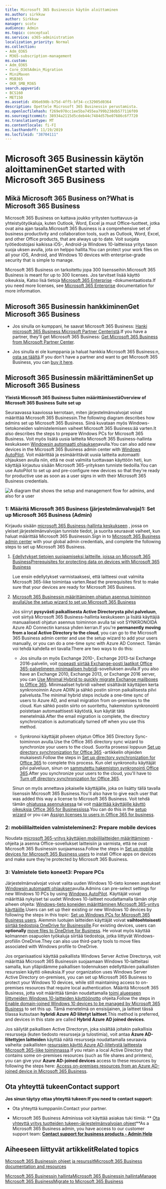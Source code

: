 ```yaml
---
title: Microsoft 365 Businessin käytön aloittaminen
ms.author: sirkkuw
author: Sirkkuw
manager: scotv
audience: Admin
ms.topic: conceptual
ms.service: o365-administration
localization_priority: Normal
ms.collection:
- Adm_O365
- M365-subscription-management
ms.custom:
- Adm_O365
- Core_O365Admin_Migration
- MiniMaven
- MSB365
- OKR_SMB_M365
search.appverid:
- BCS160
- MET150
ms.assetid: 496e690b-b75d-4ff5-bf34-cc32905d0364
description: Opettele Microsoft 365 Businessin perustamista.
ms.openlocfilehash: f269e970cc1ee5ba7455ea799b238db577116f09
ms.sourcegitcommit: 38934a2115d5cdeb44c7484d57be07686c6f7720
ms.translationtype: MT
ms.contentlocale: fi-FI
ms.lasthandoff: 11/19/2019
ms.locfileid: "38704111"
---
```

# <a name="get-started-with-microsoft-365-business"></a><span data-ttu-id="42d35-103">Microsoft 365 Businessin käytön aloittaminen</span><span class="sxs-lookup"><span data-stu-id="42d35-103">Get started with Microsoft 365 Business</span></span>

## <a name="what-is-microsoft-365-business"></a><span data-ttu-id="42d35-104">Mikä Microsoft 365 Business on?</span><span class="sxs-lookup"><span data-stu-id="42d35-104">What is Microsoft 365 Business</span></span>

<span data-ttu-id="42d35-105">Microsoft 365 Business on kattava joukko yritysten tuottavuus-ja yhteistyötyökaluja, kuten Outlook, Word, Excel ja muut Office-tuotteet, jotka ovat aina ajan tasalla.</span><span class="sxs-lookup"><span data-stu-id="42d35-105">Microsoft 365 Business is a comprehensive set of business productivity and collaboration tools, such as Outlook, Word, Excel, and other Office products, that are always up to date.</span></span> <span data-ttu-id="42d35-106">Voit suojata työtiedostojasi kaikissa iOS-, Android-ja Windows 10-laitteissa yritys tason suoja uksen avulla, jota on helppo hallita.</span><span class="sxs-lookup"><span data-stu-id="42d35-106">You can protect your work files on all your iOS, Android, and Windows 10 devices with enterprise-grade security that is simple to manage.</span></span>
  
<span data-ttu-id="42d35-107">Microsoft 365 Business on tarkoitettu jopa 300 lisensseihin.</span><span class="sxs-lookup"><span data-stu-id="42d35-107">Microsoft 365 Business is meant for up to 300 licenses.</span></span> <span data-ttu-id="42d35-108">Jos tarvitset lisää käyttö oikeuksia, Katso lisä tietoja [Microsoft 365 Enterprise](https://go.microsoft.com/fwlink/p/?linkid=860986) -dokumentaatiosta.</span><span class="sxs-lookup"><span data-stu-id="42d35-108">If you need more licenses, see [Microsoft 365 Enterprise](https://go.microsoft.com/fwlink/p/?linkid=860986) documentation for more information.</span></span> 
  
## <a name="get-microsoft-365-business"></a><span data-ttu-id="42d35-109">Microsoft 365 Businessin hankkiminen</span><span class="sxs-lookup"><span data-stu-id="42d35-109">Get Microsoft 365 Business</span></span>

- <span data-ttu-id="42d35-110">Jos sinulla on kumppani, he saavat Microsoft 365 Business: [Hanki microsoft 365 Business Microsoft Partner Centeristä](get-microsoft-365-business.md).</span><span class="sxs-lookup"><span data-stu-id="42d35-110">If you have a partner, they'll get Microsoft 365 Business: [Get Microsoft 365 Business from Microsoft Partner Center](get-microsoft-365-business.md).</span></span>
    
- <span data-ttu-id="42d35-111">Jos sinulla ei ole kumppania ja haluat hankkia Microsoft 365 Business:n, [osta se täältä](https://www.microsoft.com/microsoft-365/business).</span><span class="sxs-lookup"><span data-stu-id="42d35-111">If you don't have a partner and want to get Microsoft 365 Business, you can [buy it here](https://www.microsoft.com/microsoft-365/business).</span></span>
    
## <a name="set-up-microsoft-365-business"></a><span data-ttu-id="42d35-112">Microsoft 365 Businessin määrittäminen</span><span class="sxs-lookup"><span data-stu-id="42d35-112">Set up Microsoft 365 Business</span></span>

 <span data-ttu-id="42d35-113">**Yleistä Microsoft 365 Business Suiten määrittämisestä**</span><span class="sxs-lookup"><span data-stu-id="42d35-113">**Overview of Microsoft 365 Business Suite set up**</span></span>
  
<span data-ttu-id="42d35-114">Seuraavassa kaaviossa kerrotaan, miten järjestelmänvalvojat voivat määrittää Microsoft 365 Businessin.</span><span class="sxs-lookup"><span data-stu-id="42d35-114">The following diagram describes how admins set up Microsoft 365 Business.</span></span> <span data-ttu-id="42d35-115">Siinä kuvataan myös Windows-tietokoneiden valmistelemisen vaiheet Microsoft 365 Business:ää varten.</span><span class="sxs-lookup"><span data-stu-id="42d35-115">It also describes the steps to prepare Windows PCs for Microsoft 365 Business.</span></span> <span data-ttu-id="42d35-116">Voit myös lisätä uusia laitteita Microsoft 365 Business-hallinta keskukseen [Windowsin automaatti ohjauksen](add-autopilot-devices-and-profile.md)avulla.</span><span class="sxs-lookup"><span data-stu-id="42d35-116">You can also add new devices in the Microsoft 365 Business admin center with [Windows AutoPilot](add-autopilot-devices-and-profile.md).</span></span> <span data-ttu-id="42d35-117">Voit määrittää ja esimäärittävät uusia laitteita automaatti ohjauksen avulla niin, että ne ovat valmiita tuottavaan käyttöön heti, kun käyttäjä kirjautuu sisään Microsoft 365-yrityksen tunniste tiedoilla.</span><span class="sxs-lookup"><span data-stu-id="42d35-117">You can use AutoPilot to set up and pre-configure new devices so that they're ready for productive use as soon as a user signs in with their Microsoft 365 Business credentials.</span></span>
  
![A diagram that shows the setup and management flow for admins, and also for a user](media/249f81fc-7e79-44c7-8425-3a0b7b651c3b.png)
  
### <a name="1-set-up-microsoft-365-business-admin"></a><span data-ttu-id="42d35-119">1: Määritä Microsoft 365 Business (järjestelmänvalvoja)</span><span class="sxs-lookup"><span data-stu-id="42d35-119">1: Set up Microsoft 365 Business (Admin)</span></span>

<span data-ttu-id="42d35-120">Kirjaudu sisään [microsoft 365 Business-hallinta keskukseen](https://portal.office.com/adminportal/home) , jossa on yleiset järjestelmänvalvojan tunniste tiedot, ja suorita seuraavat vaiheet, kun haluat määrittää Microsoft 365 Businessin.</span><span class="sxs-lookup"><span data-stu-id="42d35-120">Sign in to [Microsoft 365 Business admin center](https://portal.office.com/adminportal/home) with your global admin credentials, and complete the following steps to set up Microsoft 365 Business.</span></span> 
  
1. [<span data-ttu-id="42d35-121">Edellytykset tietojen suojaamiseksi laitteille, joissa on Microsoft 365 Business</span><span class="sxs-lookup"><span data-stu-id="42d35-121">Prerequisites for protecting data on devices with Microsoft 365 Business</span></span>](pre-requisites-for-data-protection.md)
    
    <span data-ttu-id="42d35-122">Lue ensin edellytykset varmistaaksesi, että laitteesi ovat valmiita Microsoft 365-liike toimintaa varten.</span><span class="sxs-lookup"><span data-stu-id="42d35-122">Read the prerequisites first to make sure that your devices are ready for Microsoft 365 Business.</span></span>
    
2. [<span data-ttu-id="42d35-123">Microsoft 365 Businessin määrittäminen ohjatun asennus toiminnon avulla</span><span class="sxs-lookup"><span data-stu-id="42d35-123">Use the setup wizard to set up Microsoft 365 Business</span></span>](set-up.md)
    
    <span data-ttu-id="42d35-124">Jos siirryt **pysyvästi paikallisesta Active Directorysta pilvi palveluun**, voit siirtyä Microsoft 365 Business-hallinta keskukseen ja lisätä käyttäjiä manuaalisesti ohjatun asennus toiminnon avulla tai voit SYNKRONOIDA Azure AD Connectin kanssa yhden kerran.</span><span class="sxs-lookup"><span data-stu-id="42d35-124">If you're **permanently moving from a local Active Directory to the cloud**, you can go to the Microsoft 365 Business admin center and use the setup wizard to add your users manually, or you can do a one-time sync with Azure AD Connect.</span></span> <span data-ttu-id="42d35-125">Tämän voi tehdä kahdella eri tavalla:</span><span class="sxs-lookup"><span data-stu-id="42d35-125">There are two ways to do this:</span></span> 
    
    - <span data-ttu-id="42d35-126">Jos sinulla on myös Exchange 2010-, Exchange 2013-tai Exchange 2016-palvelin, voit [nopeasti siirtää Exchange-posti laatikot Office 365-palvelimeen minimaalisen hybridi](https://support.office.com/article/fdecceed-0702-4af3-85be-f2a0013937ef)-sovelluksen avulla.</span><span class="sxs-lookup"><span data-stu-id="42d35-126">If you also have an Exchange 2010, Exchange 2013, or Exchange 2016 server, you can [Use Minimal Hybrid to quickly migrate Exchange mailboxes to Office 365](https://support.office.com/article/fdecceed-0702-4af3-85be-f2a0013937ef).</span></span> <span data-ttu-id="42d35-127">Minimaaliset hybridi vaiheet sisältävät käyttäjien kerta synkronoinnin Azure ADIIN ja sähkö postin siirron paikallisesta pilvi palvelusta.</span><span class="sxs-lookup"><span data-stu-id="42d35-127">The minimal hybrid steps include a one-time sync of users to Azure AD, and email migration from on-premises to the cloud.</span></span> <span data-ttu-id="42d35-128">Kun sähkö postin siirto on suoritettu, hakemiston synkronointi poistetaan automaattisesti käytöstä, kun käytät tätä menetelmää.</span><span class="sxs-lookup"><span data-stu-id="42d35-128">After the email migration is complete, the directory synchronization is automatically turned off when you use this method.</span></span>
    
    - <span data-ttu-id="42d35-129">Synkronoi käyttäjät pilveen ohjatun Office 365 Directory Sync-toiminnon avulla.</span><span class="sxs-lookup"><span data-stu-id="42d35-129">Use the Office 365 directory sync wizard to synchronize your users to the cloud.</span></span> <span data-ttu-id="42d35-130">Suorita prosessi loppuun [Set up directory synchronization for Office 365](https://support.office.com/article/1b3b5318-6977-42ed-b5c7-96fa74b08846) -artikkelin ohjeiden mukaisesti.</span><span class="sxs-lookup"><span data-stu-id="42d35-130">Follow the steps in [Set up directory synchronization for Office 365](https://support.office.com/article/1b3b5318-6977-42ed-b5c7-96fa74b08846) to complete this process.</span></span> <span data-ttu-id="42d35-131">Kun olet synkronoitu käyttäjät pilvi palveluun, sinun on [sammutettu hakemiston synkronointi Office 365](https://support.office.com/article/ee5f861e-bd48-4267-83d1-a4ead4b4a00d).</span><span class="sxs-lookup"><span data-stu-id="42d35-131">After you synchronize your users to the cloud, you'll have to [Turn off directory synchronization for Office 365](https://support.office.com/article/ee5f861e-bd48-4267-83d1-a4ead4b4a00d).</span></span>
    
    <span data-ttu-id="42d35-132">Sinun on myös annettava jokaiselle käyttäjälle, joka on lisätty tällä tavalla lisenssin Microsoft 365 Business.</span><span class="sxs-lookup"><span data-stu-id="42d35-132">You'll also have to give each user that was added this way a license to Microsoft 365 Business.</span></span> <span data-ttu-id="42d35-133">Voit tehdä tämän [ohjatussa asennuksessa](set-up.md) tai voit [määrittää käyttäjille käyttö oikeuksia Office 365 for Businessissa](https://support.office.com/article/997596B5-4173-4627-B915-36ABAC6786DC).</span><span class="sxs-lookup"><span data-stu-id="42d35-133">You can do this in the [setup wizard](set-up.md) or you can [Assign licenses to users in Office 365 for business](https://support.office.com/article/997596B5-4173-4627-B915-36ABAC6786DC).</span></span>
    
### <a name="2-prepare-mobile-devices"></a><span data-ttu-id="42d35-134">2: mobiililaitteiden valmisteleminen</span><span class="sxs-lookup"><span data-stu-id="42d35-134">2: Prepare mobile devices</span></span>

<span data-ttu-id="42d35-135">Noudata [microsoft 365-yritys käyttäjien mobiililaitteiden määrittäminen](set-up-mobile-devices.md) -ohjeita ja asenna Office-sovellukset laitteisiin ja varmista, että ne ovat Microsoft 365 Businessin suojaamassa.</span><span class="sxs-lookup"><span data-stu-id="42d35-135">Follow the steps in [Set up mobile devices for Microsoft 365 Business users](set-up-mobile-devices.md) to install Office apps on devices and make sure they're protected by Microsoft 365 Business.</span></span> 
  
### <a name="3-prepare-pcs"></a><span data-ttu-id="42d35-136">3: Valmistele tieto koneet</span><span class="sxs-lookup"><span data-stu-id="42d35-136">3: Prepare PCs</span></span>

<span data-ttu-id="42d35-137">Järjestelmänvalvojat voivat valita uuden Windows 10-tieto koneen asetukset [Windowsin automaatti ohjauksen](add-autopilot-devices-and-profile.md)avulla.</span><span class="sxs-lookup"><span data-stu-id="42d35-137">Admins can pre-select settings for new Windows 10 PCs by using [Windows AutoPilot](add-autopilot-devices-and-profile.md).</span></span> <span data-ttu-id="42d35-138">Käyttäjät voivat määrittää nykyiset tai uudet Windows 10-laitteet noudattamalla tämän ohje aiheen ohjeita: [Windows-tieto koneiden määrittäminen Microsoft 365-yritys käyttäjille](set-up-windows-devices.md).</span><span class="sxs-lookup"><span data-stu-id="42d35-138">Users can set up their existing or new Windows 10 devices by following the steps in this topic: [Set up Windows PCs for Microsoft 365 Business users](set-up-windows-devices.md).</span></span> <span data-ttu-id="42d35-139">Aiemmin luotujen laitteiden käyttäjät voivat **vaihtoehtoisesti** [siirtää tiedostoja OneDrive for Businessille](move-files-to-onedrive.md).</span><span class="sxs-lookup"><span data-stu-id="42d35-139">For existing devices, users can **optionally** [move files to OneDrive for Business](move-files-to-onedrive.md).</span></span> <span data-ttu-id="42d35-140">He voivat myös käyttää kolmannen osapuolen työkaluja siirtää tiedostoja, jotka liittyvät Windows-profiilin OneDrive.</span><span class="sxs-lookup"><span data-stu-id="42d35-140">They can also use third-party tools to move files associated with Windows profile to OneDrive.</span></span>
  
<span data-ttu-id="42d35-141">Jos organisaatiosi käyttää paikallista Windows Server Active Directorya, voit määrittää Microsoft 365 Businessin suojaamaan Windows 10-laitteitasi samalla, kun ylläpidämme paikallisen todennuksen edellyttävien paikallisten resurssien käyttö oikeuksia.</span><span class="sxs-lookup"><span data-stu-id="42d35-141">If your organization uses Windows Server Active Directory on-premises, you can set up Microsoft 365 Business to protect your Windows 10 devices, while still maintaining access to on-premises resources that require local authentication.</span></span> <span data-ttu-id="42d35-142">Määritä Microsoft 365 Business, jotta voit määrittää tämän noudattamalla [toimi alueeseen liittyneiden Windows 10-laitteiden käyttöönotto](manage-windows-devices.md) ohjeita.</span><span class="sxs-lookup"><span data-stu-id="42d35-142">Follow the steps in [Enable domain-joined Windows 10 devices to be managed by Microsoft 365 Business](manage-windows-devices.md) to set this up.</span></span> <span data-ttu-id="42d35-143">Tämä menetelmä on ensisijainen, ja laitteet tässä tilassa kutsutaan **hybridi Azure AD liitetyt laitteet**.</span><span class="sxs-lookup"><span data-stu-id="42d35-143">This method is preferred, and devices in this state are called **Hybrid Azure AD joined devices**.</span></span> 
  
<span data-ttu-id="42d35-144">Jos säilytät paikallisen Active Directoryn, joka sisältää joitakin paikallisia resursseja (kuten tiedosto resursseja ja tulostimia), voit antaa **Azure AD-liitettyjen laitteiden** käyttää näitä resursseja noudattamalla seuraavia vaiheita: paikallisten [resurssien käyttö Azure AD-liitetystä laitteesta Microsoft 365-liike toiminnassa](access-resources.md).</span><span class="sxs-lookup"><span data-stu-id="42d35-144">If you retain a local Active Directory that contains some on-premises resources (such as file shares and printers), you can give your **Azure AD-joined devices** access to these resources by following the steps here: [Access on-premises resources from an Azure AD-joined device in Microsoft 365 Business](access-resources.md).</span></span>
  
  
## <a name="contact-support"></a><span data-ttu-id="42d35-145">Ota yhteyttä tukeen</span><span class="sxs-lookup"><span data-stu-id="42d35-145">Contact support</span></span>

 <span data-ttu-id="42d35-146">**Jos sinun täytyy ottaa yhteyttä tukeen:**</span><span class="sxs-lookup"><span data-stu-id="42d35-146">**If you need to contact support:**</span></span>
  
- <span data-ttu-id="42d35-147">Ota yhteyttä kumppaniin.</span><span class="sxs-lookup"><span data-stu-id="42d35-147">Contact your partner.</span></span>
    
- <span data-ttu-id="42d35-148">Microsoft 365 Business Adminissa voit käyttää asiakas tuki tiimiä: \*\* [Ota yhteyttä yritys tuotteiden tukeen-järjestelmänvalvojan ohjeet](https://support.office.com/article/32a17ca7-6fa0-4870-8a8d-e25ba4ccfd4b)\*\*</span><span class="sxs-lookup"><span data-stu-id="42d35-148">As a Microsoft 365 Business admin, you have access to our customer support team: **[Contact support for business products - Admin Help](https://support.office.com/article/32a17ca7-6fa0-4870-8a8d-e25ba4ccfd4b)**</span></span>
    
## <a name="related-topics"></a><span data-ttu-id="42d35-149">Aiheeseen liittyvät artikkelit</span><span class="sxs-lookup"><span data-stu-id="42d35-149">Related topics</span></span>
[<span data-ttu-id="42d35-150">Microsoft 365 Businessin ohjeet ja resurssit</span><span class="sxs-lookup"><span data-stu-id="42d35-150">Microsoft 365 Business documentation and resources</span></span>](https://go.microsoft.com/fwlink/p/?linkid=853701)
  
<span data-ttu-id="42d35-151">[Microsoft 365 Businessin hallinta](manage.md)[Microsoft 365 Businessin hallinta](migrate-to-microsoft-365-business.md)</span><span class="sxs-lookup"><span data-stu-id="42d35-151">[Manage Microsoft 365 Business](manage.md)[Migrate to Microsoft 365 Business](migrate-to-microsoft-365-business.md)</span></span>
  

